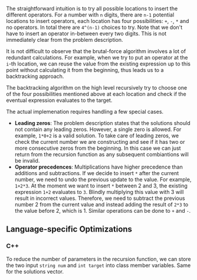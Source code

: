 The straightforward intuition is to try all possible locations to insert the different operators. For a number with `n` digits, there are `n-1` potential locations to insert operators, each location has four possibilities: `+`, `-`, `*` and no operators. In total there are `4^(n-1)` choices to try. Note that we don't have to insert an operator in-between every two digits. This is not immediately clear from the problem description.

It is not difficult to observe that the brutal-force algorithm involves a lot of redundant calculations. For example, when we try to put an operator at the `i`-th location, we can reuse the value from the existing expression up to this point without calculating it from the beginning, thus leads us to a backtracking approach.

The backtracking algorithm on the high level recursively try to choose one of the four possibilities mentioned above at each location and check if the eventual expression evaluates to the target.

The actual implemenation requires handling a few special cases.

- **Leading zeros**: The problem description states that the solutions should not contain any leading zeros. However, a single zero is allowed. For example, `1*0+2` is a valid solution. To take care of leading zeros, we check the current number we are constructing and see if it has two or more consecutive zeros from the beginning. In this case we can just return from the recursion function as any subsequent combiantions will be invalid.
- **Operator precedences**: Multiplications have higher precedence than additions and subtractions. If we decide to insert `*` after the current number, we need to undo the previous update to the value. For example, `1+2*3`. At the moment we want to insert `*` between 2 and 3, the existing expression `1+2` evaluates to `3`. Blindly multiplying this value with 3 will result in incorrect values. Therefore, we need to subtract the previous number 2 from the current value and instead adding the result of `2*3` to the value before 2, which is 1. Similar operations can be done to `+` and `-`.

## Language-specific Optimizations

### C++

To reduce the number of parameters in the recursion function, we can store the two input `string num` and `int target` into class member variables. Same for the solutions vector.
